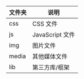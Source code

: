 ﻿
| 文件夹 | 说明 |
| ---- | ---- |
| css | CSS 文件 |
| js | JavaScript 文件 |
| img | 图片文件 |
| media | 其他媒体文件 |
| lib | 第三方库/框架 |

